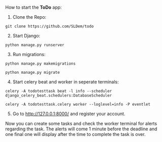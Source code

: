 How to start the **ToDo** app:

1. Clone the Repo:

`git clone https://github.com/SLDem/todo`

2. Start Django:

`python manage.py runserver`

3. Run migrations:

`python manage.py makemigrations`

`python manage.py migrate`

4. Start celery beat and worker in seperate terminals:

`celery -A todotesttask beat -l info --scheduler django_celery_beat.schedulers:DatabaseScheduler`

`celery -A todotesttask.celery worker --loglevel=info -P eventlet`

5. Go to http://127.0.0.1:8000/ and register your account.

Now you can create some tasks and check the worker terminal for alerts regarding the task. The alerts will come 1 minute before the deadline and one final one will display after the time to complete the task is over.
